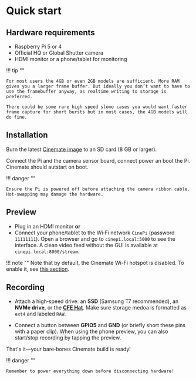 # Quick start

## Hardware requirements
- Raspberry Pi 5 or 4
- Official HQ or Global Shutter camera
- HDMI monitor or a phone/tablet for monitoring

!!! tip ""

    For most users the 4GB or even 2GB models are sufficient. More RAM gives you a larger frame buffer. But ideally you don’t want to have to use the framebuffer anyway, as realtime writing to storage is preferred.
    
    There could be some rare high speed slomo cases you would want faster frame capture for short bursts but in most cases, the 4GB models will do fine.

## Installation

Burn the latest [Cinemate image](https://github.com/Tiramisioux/cinemate/releases/tag/3.1) to an SD card (8 GB or larger).

Connect the Pi and the camera sensor board, connect power an boot the Pi. Cinemate should autstart on boot. 
    
!!! danger ""   

    Ensure the Pi is powered off before attaching the camera ribbon cable. Hot-swapping may damage the hardware.

## Preview
- Plug in an HDMI monitor **or** 
- Connect your phone/tablet to the Wi‑Fi network `CinePi` (password `11111111`).
Open a browser and go to `cinepi.local:5000` to see the interface. A clean video feed without the GUI is available at `cinepi.local:8000/stream`.

!!! note ""
     Note that by default, the Cinemate Wi-Fi hotspot is disabled. To enable it, see [this section](settings-json.md).


## Recording
- Attach a high‑speed drive: an **SSD** (Samsung T7 recommended), an **NVMe drive**, or the **[CFE Hat](https://www.tindie.com/products/will123321/cfe-hat-for-raspberry-pi-5/)**. Make sure storage medoa is formatted as `ext4` and labeled `RAW`.

- Connect a button between **GPIO5** and **GND** (or briefly short these pins with a paper clip). When using the phone preview, you can also start/stop recording by tapping the preview.

That's it—your bare‑bones Cinemate build is ready!

!!! danger ""

    Remember to power everything down before disconnecting hardware!